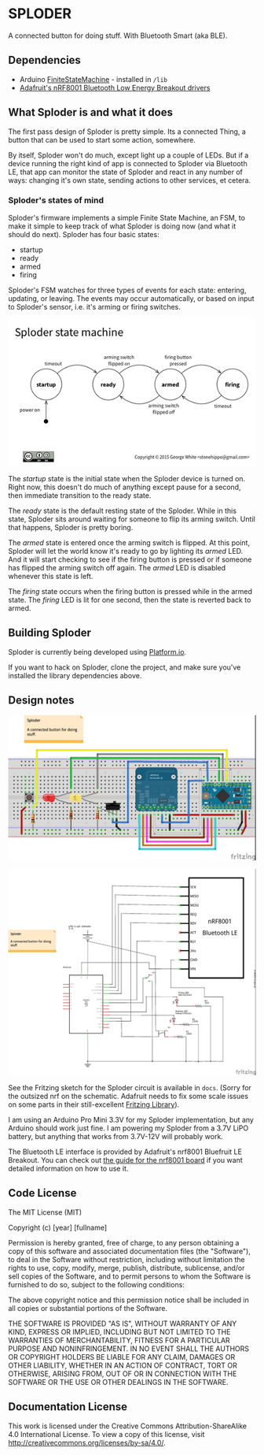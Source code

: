 # SPLODER

A connected button for doing stuff. With Bluetooth Smart (aka BLE).

## Dependencies

* Arduino [FiniteStateMachine](http://playground.arduino.cc/Code/FiniteStateMachine) - installed in `/lib`
* [Adafruit's nRF8001 Bluetooth Low Energy Breakout drivers](https://github.com/adafruit/Adafruit_nRF8001)

## What Sploder is and what it does

The first pass design of Sploder is pretty simple. Its a connected Thing, a button that can be used to start some action, somewhere.

By itself, Sploder won't do much, except light up a couple of LEDs. But if a device running the right kind of app is connected to Sploder via Bluetooth LE, that app can monitor the state of Sploder and react in any number of ways: changing it's own state, sending actions to other services, et cetera.

### Sploder's states of mind

Sploder's firmware implements a simple Finite State Machine, an FSM, to make it simple to keep track of what Sploder is doing now (and what it should do next). Sploder has four basic states:

* startup
* ready
* armed
* firing

Sploder's FSM watches for three types of events for each state: entering, updating, or leaving. The events may occur automatically, or based on input to Sploder's sensor, i.e. it's arming or firing switches.

![Sploder FSM](docs/sploder_fsm.jpg)

The *startup* state is the initial state when the Sploder device is turned on. Right now, this doesn't do much of anything except pause for a second, then immediate transition to the ready state.

The *ready* state is the default resting state of the Sploder. While in this state, Sploder sits around waiting for someone to flip its arming switch. Until that happens, Sploder is pretty boring.

The *armed* state is entered once the arming switch is flipped. At this point, Sploder will let the world know it's ready to go by lighting its _armed_ LED. And it will start checking to see if the firing button is pressed or if someone has flipped the arming switch off again. The _armed_ LED is disabled whenever this state is left.

The *firing* state occurs when the firing button is pressed while in the armed state. The _firing_ LED is lit for one second, then the state is reverted back to armed.

## Building Sploder

Sploder is currently being developed using [Platform.io](http://platformio.org).

If you want to hack on Sploder, clone the project, and make sure you've installed the library dependencies above.

## Design notes

![Sploder breadboarded circuit](docs/sploder_breadboard.jpg)

![Sploder circuit schematic](docs/sploder_schematic.jpg)

See the Fritzing sketch for the Sploder circuit is available in `docs`. (Sorry for the outsized nrf on the schematic. Adafruit needs to fix some scale issues on some parts in their still-excellent [Fritzing Library](https://github.com/adafruit/Fritzing-Library)).

I am using an Arduino Pro Mini 3.3V for my Sploder implementation, but any Arduino should work just fine. I am powering my Sploder from a 3.7V LiPO battery, but anything that works from 3.7V-12V will probably work.

The Bluetooth LE interface is provided by Adafruit's nrf8001 Bluefruit LE Breakout. You can check out [the guide for the nrf8001 board](https://learn.adafruit.com/getting-started-with-the-nrf8001-bluefruit-le-breakout/) if you want detailed information on how to use it.

## Code License

The MIT License (MIT)

Copyright (c) [year] [fullname]

Permission is hereby granted, free of charge, to any person obtaining a copy
of this software and associated documentation files (the "Software"), to deal
in the Software without restriction, including without limitation the rights
to use, copy, modify, merge, publish, distribute, sublicense, and/or sell
copies of the Software, and to permit persons to whom the Software is
furnished to do so, subject to the following conditions:

The above copyright notice and this permission notice shall be included in all
copies or substantial portions of the Software.

THE SOFTWARE IS PROVIDED "AS IS", WITHOUT WARRANTY OF ANY KIND, EXPRESS OR
IMPLIED, INCLUDING BUT NOT LIMITED TO THE WARRANTIES OF MERCHANTABILITY,
FITNESS FOR A PARTICULAR PURPOSE AND NONINFRINGEMENT. IN NO EVENT SHALL THE
AUTHORS OR COPYRIGHT HOLDERS BE LIABLE FOR ANY CLAIM, DAMAGES OR OTHER
LIABILITY, WHETHER IN AN ACTION OF CONTRACT, TORT OR OTHERWISE, ARISING FROM,
OUT OF OR IN CONNECTION WITH THE SOFTWARE OR THE USE OR OTHER DEALINGS IN THE
SOFTWARE.

## Documentation License

This work is licensed under the Creative Commons Attribution-ShareAlike 4.0 International License. To view a copy of this license, visit http://creativecommons.org/licenses/by-sa/4.0/.
